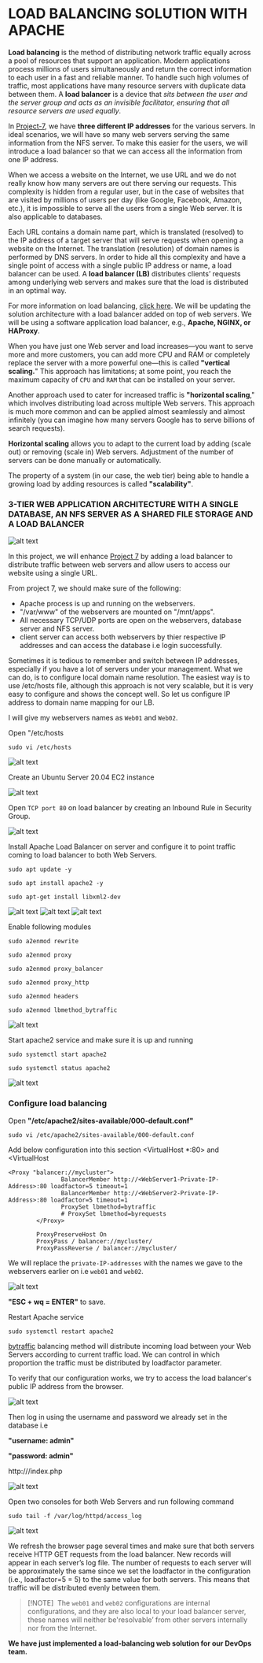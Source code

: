 # LOAD BALANCING SOLUTION WITH APACHE

**Load balancing** is the method of distributing network traffic equally across a pool of resources that support an application. Modern applications process millions of users simultaneously and return the correct information to each user in a fast and reliable manner. To handle such high volumes of traffic, most applications have many resource servers with duplicate data between them. A **load balancer** is a device that *sits between the user and the server group and acts as an invisible facilitator, ensuring that all resource servers are used equally*.

In [Project-7](https://github.com/Olaminiyi/DEVOPS-TOOLING-WEBSITE-SOLUTION), we have **three different IP addresses** for the various servers. In ideal scenarios, we will have so many web servers serving the same information from the NFS server. To make this easier for the users, we will introduce a load balancer so that we can access all the information from one IP address.

When we access a website on the Internet, we use URL and we do not really know how many servers are out there serving our requests. This complexity is hidden from a regular user, but in the case of websites that are visited by millions of users per day (like Google, Facebook, Amazon, etc.), it is impossible to serve all the users from a single Web server. It is also applicable to databases.

Each URL contains a domain name part, which is translated (resolved) to the IP address of a target server that will serve requests when opening a website on the Internet. The translation (resolution) of domain names is performed by DNS servers.
In order to hide all this complexity and have a single point of access with a single public IP address or name, a load balancer can be used. A **load balancer (LB)** distributes clients’ requests among underlying web servers and makes sure that the load is distributed in an optimal way.


For more information on load balancing, [click here](https://aws.amazon.com/what-is/load-balancing/).
We will be updating the solution architecture with a load balancer added on top of web servers. We will be using a software application load balancer, e.g., **Apache, NGINX, or HAProxy**.

When you have just one Web server and load increases—you want to serve more and more customers, you can add more CPU and RAM or completely replace the server with a more powerful one—this is called **"vertical scaling.**" This approach has limitations; at some point, you reach the maximum capacity of `CPU` and `RAM` that can be installed on your server.

Another approach used to cater for increased traffic is **"horizontal scaling**," which involves distributing load across multiple Web servers. This approach is much more common and can be applied almost seamlessly and almost infinitely (you can imagine how many servers Google has to serve billions of search requests).

**Horizontal scaling** allows you to adapt to the current load by adding (scale out) or removing (scale in) Web servers. Adjustment of the number of servers can be done manually or automatically.

The property of a system (in our case, the web tier) being able to handle a growing load by adding resources is called **"scalability"**.

### 3-TIER WEB APPLICATION ARCHITECTURE WITH A SINGLE DATABASE, AN NFS SERVER AS A SHARED FILE STORAGE AND A LOAD BALANCER

![alt text](images/8.1.png)

In this project, we will enhance [Project 7](https://github.com/Olaminiyi/DEVOPS-TOOLING-WEBSITE-SOLUTION) by adding a load balancer to distribute traffic between web servers and allow users to access our website using a single URL.


From project 7, we should make sure of the following:

- Apache process is up and running on the webservers.
- "/var/www" of the webservers are mounted on "/mnt/apps".
- All necessary TCP/UDP ports are open on the webservers, database server and NFS server.
- client server can access both webservers by thier respective IP addresses and can access the database i.e login successfully.

Sometimes it is tedious to remember and switch between IP addresses, especially if you have a lot of servers under your management. What we can do, is to configure local domain name resolution. The easiest way is to use /etc/hosts file, although this approach is not very scalable, but it is very easy to configure and shows the concept well. So let us configure IP address to domain name mapping for our LB.

I will give my webservers names as `Web01` and `Web02`.

Open "/etc/hosts
```
sudo vi /etc/hosts
```

![alt text](images/8.2.png)

Create an Ubuntu Server 20.04 EC2 instance

![alt text](images/8.3.png)

Open `TCP port 80` on load balancer by creating an Inbound Rule in Security Group.

![alt text](images/8.4.png)

Install Apache Load Balancer on server and configure it to point traffic coming to load balancer to both Web Servers.
```
sudo apt update -y
```
```
sudo apt install apache2 -y
```
```
sudo apt-get install libxml2-dev
```
![alt text](images/8.5.png)
![alt text](images/8.6.png)
![alt text](images/8.7.png)


Enable following modules
```
sudo a2enmod rewrite
```
```
sudo a2enmod proxy
```
```
sudo a2enmod proxy_balancer
```
```
sudo a2enmod proxy_http
```
```
sudo a2enmod headers
```
```
sudo a2enmod lbmethod_bytraffic
```

![alt text](images/8.8.png)


Start apache2 service and make sure it is up and running
```
sudo systemctl start apache2
```
```
sudo systemctl status apache2
```
![alt text](images/8.9.png)

### Configure load balancing

Open **"/etc/apache2/sites-available/000-default.conf"**
```
sudo vi /etc/apache2/sites-available/000-default.conf
```
Add below configuration into this section <VirtualHost *:80> and <VirtualHost
```
<Proxy "balancer://mycluster">
               BalancerMember http://<WebServer1-Private-IP-Address>:80 loadfactor=5 timeout=1
               BalancerMember http://<WebServer2-Private-IP-Address>:80 loadfactor=5 timeout=1
               ProxySet lbmethod=bytraffic
               # ProxySet lbmethod=byrequests
        </Proxy>

        ProxyPreserveHost On
        ProxyPass / balancer://mycluster/
        ProxyPassReverse / balancer://mycluster/
```

We will replace the `private-IP-addresses` with the names we gave to the webservers earlier on i.e `web01` and `web02`.

![alt text](images/8.10.png)

**"ESC + wq = ENTER"** to save.

Restart Apache service
```
sudo systemctl restart apache2
```

[bytraffic](https://httpd.apache.org/docs/2.4/mod/mod_lbmethod_bytraffic.html) balancing method will distribute incoming load between your Web Servers according to current traffic load. We can control in which proportion the traffic must be distributed by loadfactor parameter.

To verify that our configuration works, we try to access the load balancer's public IP address from the browser.

![alt text](images/8.11.png)


Then log in using the username and password we already set in the database i.e

**"username: admin"**

**"password: admin"**

http://<Load-Balancer-Public-IP-Address-or-Public-DNS-Name>/index.php

![alt text](images/8.12.png)


Open two consoles for both Web Servers and run following command
```
sudo tail -f /var/log/httpd/access_log
```

![alt text](images/8.13.png)


We refresh the browser page several times and make sure that both servers receive HTTP GET requests from the load balancer. New records will appear in each server’s log file. The number of requests to each server will be approximately the same since we set the loadfactor in the configuration (i.e., loadfactor=5 = 5) to the same value for both servers. This means that traffic will be distributed evenly between them.

>[!NOTE] 
> The `web01` and `web02` configurations are internal configurations, and they are also local to your load balancer server, these names will neither be'resolvable’ from other servers internally nor from the Internet.

**We have just implemented a load-balancing web solution for our DevOps team.**